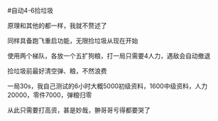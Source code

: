 #自动4-6捡垃圾

原理和其他的都一样，我就不赘述了

同样具备跑飞重启功能，无限捡垃圾从现在开始

使用两个梯队，各放一个五扩狗粮，打一局只需要4人力，遇敌会自动撤退

捡垃圾前最好清空弹、粮，不然浪费

一局30s，我自己测试的6小时大概5000初级资料，1600中级资料，人力20000，零件7000，弹粮归零

从此只需要打高资，甚是妙哉，翀哥哥亏得都要哭了

